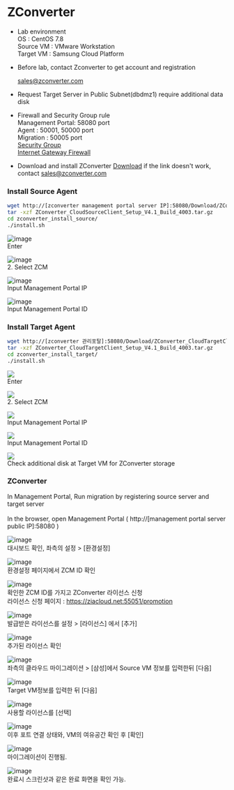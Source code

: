 <h1>ZConverter</h1>

- Lab environment </br>
OS : CentOS 7.8 </br>
Source VM : VMware Workstation </br>
Target VM : Samsung Cloud Platform </br>

- Before lab, contact Zconverter to get account and registration

  sales@zconverter.com
  
- Request Target Server in Public Subnet(dbdmz1)
  require additional data disk
  
- Firewall and Security Group rule</br>
  Management Portal: 58080 port</br>
  Agent : 50001, 50000 port</br>
  Migration : 50005 port</br>
  [Security Group](https://github.com/scp-cloudacademy/ce-advanced/raw/main/03/sg_cea_03_vm_migration.xlsx) </br>
  [Internet Gateway Firewall](https://github.com/scp-cloudacademy/ce-advanced/raw/main/03/fw_cea_03_vm_migration.xlsx)
  
- Download and install ZConverter 
[Download](https://objectstorage.ap-seoul-1.oraclecloud.com/p/1n9M3ZGv_raosujWb2EExwKV3FfsFQyn02gsLvr2R5ttpnESDGFBXYXqYrqXFYAc/n/idffti7li8cs/b/ZConverter_Bucket/o/ZConverter_CloudManager_Setup_v4.1_2023_0619_private.exe)
if the link doesn't work, contact sales@zconverter.com

<h3>Install Source Agent</h3>

```bash
wget http://[zconverter management portal server IP]:58080/Download/ZConverter_CloudSourceClient_Setup_V4.1_Build_4003.tar.gz
tar -xzf ZConverter_CloudSourceClient_Setup_V4.1_Build_4003.tar.gz
cd zconverter_install_source/
./install.sh
```
![image](https://github.com/scp-cloudacademy/ce-advanced/assets/147478897/de093b96-737b-43ff-aae8-7aac1e811fad)<br>
Enter

![image](https://github.com/scp-cloudacademy/ce-advanced/assets/147478897/a4c44cde-37f1-48ac-bf31-a7a384664754)<br>
2. Select ZCM

![image](https://github.com/scp-cloudacademy/ce-advanced/assets/147478897/6b3d140d-4c57-41fc-b1ed-c9ccb62ae9af)<br>
Input Management Portal IP

![image](https://github.com/scp-cloudacademy/ce-advanced/assets/147478897/ae5e605d-73a5-4d6f-a480-648eecace0fe)<br>
Input Management Portal ID

<h3>Install Target Agent</h3>

```bash
wget http://[zconverter 관리포탈]:58080/Download/ZConverter_CloudTargetClient_Setup_V4.1_Build_4003.tar.gz
tar -xzf ZConverter_CloudTargetClient_Setup_V4.1_Build_4003.tar.gz
cd zconverter_install_target/
./install.sh
```

<img src=https://github.com/scp-cloudacademy/ce-advanced/assets/147478897/38d31953-4504-41db-a93b-1af50b23fd29><br>
Enter<br>

<img src=https://github.com/scp-cloudacademy/ce-advanced/assets/147478897/e6dc9346-1ce5-4fb1-bd9b-267bb9ee298b><br>
2. Select ZCM

<img src=https://github.com/scp-cloudacademy/ce-advanced/assets/147478897/3107e7ab-4247-4187-ad8a-f4962e76b0a8><br>
Input Management Portal IP

<img src=https://github.com/scp-cloudacademy/ce-advanced/assets/147478897/9eb4085f-82c2-4dec-aeb6-ed4f9e39daf4><br>
Input Management Portal ID

<img src=https://github.com/scp-cloudacademy/ce-advanced/assets/147478897/f24e959e-4365-4b44-96a5-89dcfee12c3b><br>
Check additional disk at Target VM for ZConverter storage<br>

<h3>ZConverter</h3>
In Management Portal, Run migration by registering source server and target server
<br>
<br>
In the browser, open Management Portal ( http://[management portal server public IP]:58080 )

![image](https://github.com/scp-cloudacademy/ce-advanced/assets/147478897/a1f16857-a4c2-404d-9ca0-291bfa9f1497)<br>
대시보드 확인, 좌측의 설정 > [환경설정]

![image](https://github.com/scp-cloudacademy/ce-advanced/assets/147478897/b0412a68-e469-4e97-a363-fee55e47ef43)<br>
환경설정 페이지에서 ZCM ID 확인

![image](https://github.com/scp-cloudacademy/ce-advanced/assets/147478897/f4ee78c1-e375-4427-b96b-cdcf954c0f2c)<br>
확인한 ZCM ID를 가지고 ZConverter 라이선스 신청<br>
라이선스 신청 페이지 : https://ziacloud.net:55051/promotion

![image](https://github.com/scp-cloudacademy/ce-advanced/assets/147478897/76a69a69-28bc-4116-a569-c3dbc04982df)<br>
발급받은 라이선스를 설정 > [라이선스] 에서 [추가]

![image](https://github.com/scp-cloudacademy/ce-advanced/assets/147478897/a22c74ad-801d-4c94-af7e-391ec7977360)<br>
추가된 라이선스 확인

![image](https://github.com/scp-cloudacademy/ce-advanced/assets/147478897/0a28030b-67ba-44bb-81d9-70c46ad3b082)<br>
좌측의 클라우드 마이그레이션 > [삼성]에서 Source VM 정보를 입력한뒤 [다음]

![image](https://github.com/scp-cloudacademy/ce-advanced/assets/147478897/c386bd71-7ca6-4ffa-b511-1cb979c28c66)<br>
Target VM정보를 입력한 뒤 [다음]

![image](https://github.com/scp-cloudacademy/ce-advanced/assets/147478897/617536f3-1002-48f2-b3bf-8e6375eb76a1)<br>
사용할 라이선스를 [선택]

![image](https://github.com/scp-cloudacademy/ce-advanced/assets/147478897/44f41661-083e-430e-99ae-b6b514e1d98e)<br>
이후 포트 연결 상태와, VM의 여유공간 확인 후 [확인]

![image](https://github.com/scp-cloudacademy/ce-advanced/assets/147478897/5b77eea6-ff80-419d-a363-6959a1edd584)<br>
마이그레이션이 진행됨.

![image](https://github.com/scp-cloudacademy/ce-advanced/assets/147478897/22dcbf1c-3390-4f87-a21c-3e29b4d14134)<br>
완료시 스크린샷과 같은 완료 화면을 확인 가능.
